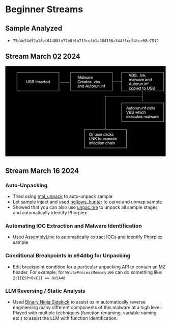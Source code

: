 # Beginner Streams

## Sample Analyzed

* `75d4e24d52a18ef64488fe77b0f6b713ce4b1a484156a344f5cc84fce68e7512`

## Stream March 02 2024

![Infection Chain Diagram](images/infection-chain.png)

## Stream March 16 2024

### Auto-Unpacking

* Tried using [mal_unpack](https://github.com/hasherezade/mal_unpack) to auto-unpack sample
* Let sample inject and used [hollows_hunter](https://github.com/hasherezade/hollows_hunter) to carve and unmap sample
* Showed that you can also use [unpac.me](https://www.unpac.me/results/fc553fef-7d78-4cb7-9c53-4f6be81f4d07#/) to unpack all sample stages and automatically identify Phorpiex

### Automating IOC Extraction and Malware Identification

* Used [AssemblyLine](https://cybercentrecanada.github.io/assemblyline4_docs/) to automatically extract IOCs and identify Phorpiex sample

### Conditional Breakpoints in x64dbg for Unpacking

* Edit breakpoint condition for a particular unpacking API to contain an MZ header. For example, for `WriteProcessMemory` we can do something like: `2:[[ESP+0xC]] == 0x5A4d`

### LLM Reversing / Static Analysis

* Used [Binary Ninja Sidekick](https://sidekick.binary.ninja/) to assist us in automatically reverse engineering many different components of this malware at a high level. Played with multiple techniques (function renaming, variable naming etc.) to assist the LLM with function identification.
